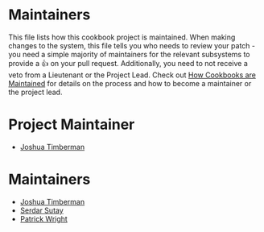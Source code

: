 <!-- This is a generated file. Please do not edit directly -->

# Maintainers
This file lists how this cookbook project is maintained. When making changes to the system, this
file tells you who needs to review your patch - you need a simple majority of maintainers
for the relevant subsystems to provide a :+1: on your pull request. Additionally, you need
to not receive a veto from a Lieutenant or the Project Lead.
Check out [How Cookbooks are Maintained](https://github.com/chef-cookbooks/community_cookbook_documentation/blob/master/CONTRIBUTING.MD)
for details on the process and how to become a maintainer or the project lead.

# Project Maintainer
* [Joshua Timberman](https://github.com/jtimberman)

# Maintainers
* [Joshua Timberman](https://github.com/jtimberman)
* [Serdar Sutay](https://github.com/sersut)
* [Patrick Wright](https://github.com/patrick-wright)
